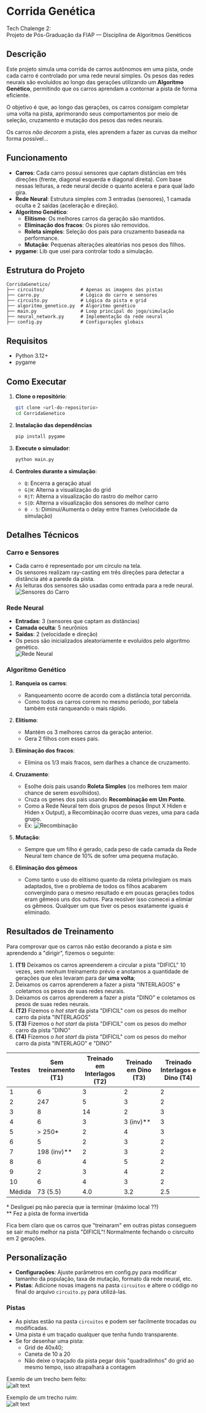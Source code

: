 # Corrida Genética

Tech Chalenge 2:  
Projeto de Pós-Graduação da FIAP — Disciplina de Algoritmos Genéticos

## Descrição

Este projeto simula uma corrida de carros autônomos em uma pista, onde cada carro é controlado por uma rede neural simples. Os pesos das redes neurais são evoluídos ao longo das gerações utilizando um **Algoritmo Genético**, permitindo que os carros aprendam a contornar a pista de forma eficiente.

O objetivo é que, ao longo das gerações, os carros consigam completar uma volta na pista, aprimorando seus comportamentos por meio de seleção, cruzamento e mutação dos pesos das redes neurais.

Os carros *não decoram* a pista, eles aprendem a fazer as curvas da melhor forma possível...

## Funcionamento

- **Carros**: Cada carro possui sensores que captam distâncias em três direções (frente, diagonal esquerda e diagonal direita). Com base nessas leituras, a rede neural decide o quanto acelera e para qual lado gira.
- **Rede Neural**: Estrutura simples com 3 entradas (sensores), 1 camada oculta e 2 saídas (aceleração e direção).
- **Algoritmo Genético**:
  - **Elitismo**: Os melhores carros da geração são mantidos.
  - **Eliminação dos fracos**: Os piores são removidos.
  - **Roleta simples**: Seleção dos pais para cruzamento baseada na performance.
  - **Mutação**: Pequenas alterações aleatórias nos pesos dos filhos.
- **pygame**: Lib que usei para controlar todo a simulação.

## Estrutura do Projeto

```
CorridaGenetico/
├── circuitos/             # Apenas as imagens das pistas
├── carro.py               # Lógica do carro e sensores
├── circuito.py            # Lógica da pista e grid
├── algoritmo_genetico.py  # Algoritmo genético
├── main.py                # Loop principal do jogo/simulação
├── neural_network.py      # Implementação da rede neural
├── config.py              # Configurações globais
```

## Requisitos

- Python 3.12+
- pygame

## Como Executar

1. **Clone o repositório**:

   ```zsh
   git clone <url-do-repositorio>
   cd CorridaGenetico
   ```

1. **Instalação das dependências**

   ```zsh
   pip install pygame
   ```

1. **Execute o simulador**:

   ```zsh
   python main.py
   ```

1. **Controles durante a simulação**:
   - `Q`: Encerra a geração atual
   - `G|H`: Alterna a visualização do grid
   - `R|T`: Alterna a visualização do rastro do melhor carro
   - `S|D`: Alterna a visualização dos sensores do melhor carro
   - `0 - 5`: Diminui/Aumenta o delay entre frames (velocidade da simulação)

## Detalhes Técnicos

### Carro e Sensores

- Cada carro é representado por um círculo na tela.
- Os sensores realizam ray-casting em três direções para detectar a distância até a parede da pista.
- As leituras dos sensores são usadas como entrada para a rede neural.  
   ![Sensores do Carro](doc/sensores.png)

### Rede Neural

- **Entradas**: 3 (sensores que captam as distâncias)
- **Camada oculta**: 5 neurônios
- **Saídas**: 2 (velocidade e direção)
- Os pesos são inicializados aleatoriamente e evoluídos pelo algoritmo genético.  
   ![Rede Neural](doc/nn.png)

### Algoritmo Genético

1. **Ranqueia os carros**:
   - Ranqueamento ocorre de acordo com a distância total percorrida.
   - Como todos os carros correm no mesmo período, por tabela também está ranqueando o mais rápido.
1. **Elitismo**: 
   - Mantém os 3 melhores carros da geração anterior.
   - Gera 2 filhos com esses pais.
1. **Eliminação dos fracos**: 
   - Elimina os 1/3 mais fracos, sem darlhes a chance de cruzamento.
1. **Cruzamento**: 
   - Esolhe dois pais usando **Roleta Simples** (os melhores tem maior chance de serem esvolhidos).
   - Cruza os genes dos pais usando **Recombinação em Um Ponto**.
   - Como a Rede Neural tem dois grupos de pesos (Input X Hiden e Hiden x Output), a Recombinação ocorre duas vezes, uma para cada grupo.
   - Ex: ![Recombinação](doc/recombinacao.png)

1. **Mutação**: 
   - Sempre que um filho é gerado, cada peso de cada camada da Rede Neural tem chance de 10% de sofrer uma pequena mutação.

1. **Eliminação dos gêmeos**
   - Como tanto o uso do elitismo quanto da roleta privilegiam os mais adaptados, tive o problema de todos os filhos acabarem convergindo para o mesmo resultado e em poucas gerações todos eram gêmeos uns dos outros. Para reoslver isso comecei a elimiar os gêmeos. Qualquer um que tiver os pesos exatamente iguais é eliminado.


## Resultados de Treinamento

Para comprovar que os carros não estão decorando a pista e sim aprendendo a "dirigir", fizemos o seguinte:
1) **(T1)** Deixamos os carros apreenderem a circular a pista "DIFICL" 10 vezes, sem nenhum treinamento prévio e anotamos a quantidade de gerações que eles levaram para dar **uma volta**;
2) Deixamos os carros aprenderem a fazer a pista "INTERLAGOS" e coletamos os pesos de suas redes neurais.
3) Deixamos os carros aprenderem a fazer a pista "DINO" e coletamos os pesos de suas redes neurais.
4) **(T2)** Fizemos o *hot start* da pista "DIFICIL" com os pesos do melhor carro da pista "INTERLAGOS"
5) **(T3)** Fizemos o *hot start* da pista "DIFICIL" com os pesos do melhor carro da pista "DINO"
6) **(T4)** Fizemos o *hot start* da pista "DIFICIL" com os pesos do melhor carro da pista "INTERLAGO" e "DINO"

| Testes    | Sem treinamento (T1)  | Treinado em Interlagos (T2) | Treinado em Dino (T3) | Treinado Interlagos e Dino (T4) |
|-----------|------------------|------------------------|-------------------|----------------------------|
| 1         | 6                | 3                      | 2                 | 2                          |
| 2         | 247              | 5                      | 3                 | 2                          |
| 3         | 8                | 14                     | 2                 | 3                          |
| 4         | 6                | 3                      | 3 (inv)\*\*           | 3                          |
| 5         | > 250\*            | 2                      | 4                 | 3                          |
| 6         | 5                | 2                      | 3                 | 2                          |
| 7         | 198 (inv)\*\*        | 2                      | 3                 | 2                          |
| 8         | 6                | 4                      | 5                 | 2                          |
| 9         | 2                | 3                      | 4                 | 2                          |
| 10        | 6                | 4                      | 3                 | 2                          |
| Médida    | 73 (5.5)         | 4.0                    | 3.2               | 2.5                        |

\* Desliguei pq não parecia que ia terminar (máximo local ??)  
\*\* Fez a pista de forma invertida

Fica bem claro que os carros que "treinaram" em outras pistas conseguem se sair muito melhor na pista "DIFICIL"! Normalmente fechando o cisrcuito em 2 gerações.

## Personalização

- **Configurações**: Ajuste parâmetros em config.py para modificar tamanho da população, taxa de mutação, formato da rede neural, etc.
- **Pistas**: Adicione novas imagens na pasta `circuitos` e altere o código no final do arquivo `circuito.py` para utilizá-las.

### Pistas

- As pistas estão na pasta `circuitos` e podem ser facilmente trocadas ou modificadas. 
- Uma pista é um traçado qualquer que tenha fundo transparente. 
- Se for desenhar uma pista:
   - Grid de 40x40;
   - Caneta de 10 a 20
   - Não deixe o traçado da pista pegar dois "quadradinhos" do grid ao mesmo tempo, isso atrapalhará a contagem

Exemlo de um trecho bem feito:  
![alt text](doc/ex-pista-boa.png)

Exemplo de um trecho ruim:  
![alt text](doc/ex-pista-ruim.png)
